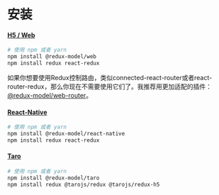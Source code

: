 # 安装

#### [H5 / Web](https://reactjs.org)
```bash
# 使用 npm 或者 yarn
npm install @redux-model/web
npm install redux react-redux
```

如果你想要使用Redux控制路由，类似connected-react-router或者react-router-redux，那么你现在不需要使用它们了。我推荐用更加适配的插件：[@redux-model/web-router](https://github.com/fwh1990/redux-model-web-router)。


#### [React-Native](https://github.com/facebook/react-native)

```bash
# 使用 npm 或者 yarn
npm install @redux-model/react-native
npm install redux react-redux
```

#### [Taro](https://github.com/NervJS/taro)
```bash
# 使用 npm 或者 yarn
npm install @redux-model/taro
npm install redux @tarojs/redux @tarojs/redux-h5
```
